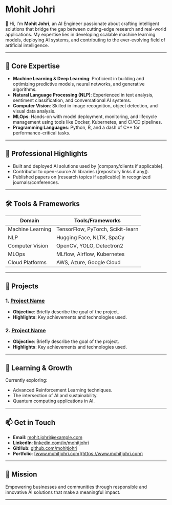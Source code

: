 # Mohit Johri

👋 Hi, I'm **Mohit Johri**, an AI Engineer passionate about crafting intelligent solutions that bridge the gap between cutting-edge research and real-world applications. My expertise lies in developing scalable machine learning models, deploying AI systems, and contributing to the ever-evolving field of artificial intelligence.

---

## 🌟 Core Expertise
- **Machine Learning & Deep Learning**: Proficient in building and optimizing predictive models, neural networks, and generative algorithms.
- **Natural Language Processing (NLP)**: Experienced in text analysis, sentiment classification, and conversational AI systems.
- **Computer Vision**: Skilled in image recognition, object detection, and visual data analysis.
- **MLOps**: Hands-on with model deployment, monitoring, and lifecycle management using tools like Docker, Kubernetes, and CI/CD pipelines.
- **Programming Languages**: Python, R, and a dash of C++ for performance-critical tasks.

---

## 🚀 Professional Highlights
- Built and deployed AI solutions used by [company/clients if applicable].
- Contributor to open-source AI libraries ([repository links if any]).
- Published papers on [research topics if applicable] in recognized journals/conferences.

---

## 🛠️ Tools & Frameworks
| **Domain**            | **Tools/Frameworks**                |
|-----------------------|------------------------------------|
| Machine Learning      | TensorFlow, PyTorch, Scikit-learn |
| NLP                  | Hugging Face, NLTK, SpaCy         |
| Computer Vision       | OpenCV, YOLO, Detectron2         |
| MLOps                | MLflow, Airflow, Kubernetes       |
| Cloud Platforms       | AWS, Azure, Google Cloud         |

---

## 📂 Projects
### 1. **[Project Name](#)**
- **Objective**: Briefly describe the goal of the project.
- **Highlights**: Key achievements and technologies used.

### 2. **[Project Name](#)**
- **Objective**: Briefly describe the goal of the project.
- **Highlights**: Key achievements and technologies used.

---

## 🌱 Learning & Growth
Currently exploring:
- Advanced Reinforcement Learning techniques.
- The intersection of AI and sustainability.
- Quantum computing applications in AI.

---

## 📫 Get in Touch
- **Email**: [mohit.johri@example.com](mailto:mohit.johri@example.com)
- **LinkedIn**: [linkedin.com/in/mohitjohri](https://linkedin.com/in/mohitjohri)
- **GitHub**: [github.com/mohitjohri](https://github.com/mohitjohri)
- **Portfolio**: [www.mohitjohri.com](https://www.mohitjohri.com)

---

## 🎯 Mission
Empowering businesses and communities through responsible and innovative AI solutions that make a meaningful impact.

---

